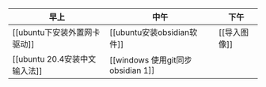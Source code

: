 | 早上                          | 中午                       | 下午 |
| ----------------------------- | -------------------------- | ---- |
| [[ubuntu下安装外置网卡驱动]]  | [[ubuntu安装obsidian软件]] |[[导入图像]]      |
| [[ubuntu 20.4安装中文输入法]] |[[windows 使用git同步obsidian 1]]                            |      |